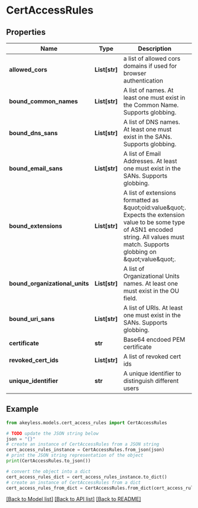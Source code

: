 # CertAccessRules


## Properties

Name | Type | Description | Notes
------------ | ------------- | ------------- | -------------
**allowed_cors** | **List[str]** | a list of allowed cors domains if used for browser authentication | [optional] 
**bound_common_names** | **List[str]** | A list of names. At least one must exist in the Common Name. Supports globbing. | [optional] 
**bound_dns_sans** | **List[str]** | A list of DNS names. At least one must exist in the SANs. Supports globbing. | [optional] 
**bound_email_sans** | **List[str]** | A list of Email Addresses. At least one must exist in the SANs. Supports globbing. | [optional] 
**bound_extensions** | **List[str]** | A list of extensions formatted as \&quot;oid:value\&quot;. Expects the extension value to be some type of ASN1 encoded string. All values must match. Supports globbing on \&quot;value\&quot;. | [optional] 
**bound_organizational_units** | **List[str]** | A list of Organizational Units names. At least one must exist in the OU field. | [optional] 
**bound_uri_sans** | **List[str]** | A list of URIs. At least one must exist in the SANs. Supports globbing. | [optional] 
**certificate** | **str** | Base64 encdoed PEM certificate | [optional] 
**revoked_cert_ids** | **List[str]** | A list of revoked cert ids | [optional] 
**unique_identifier** | **str** | A unique identifier to distinguish different users | [optional] 

## Example

```python
from akeyless.models.cert_access_rules import CertAccessRules

# TODO update the JSON string below
json = "{}"
# create an instance of CertAccessRules from a JSON string
cert_access_rules_instance = CertAccessRules.from_json(json)
# print the JSON string representation of the object
print(CertAccessRules.to_json())

# convert the object into a dict
cert_access_rules_dict = cert_access_rules_instance.to_dict()
# create an instance of CertAccessRules from a dict
cert_access_rules_from_dict = CertAccessRules.from_dict(cert_access_rules_dict)
```
[[Back to Model list]](../README.md#documentation-for-models) [[Back to API list]](../README.md#documentation-for-api-endpoints) [[Back to README]](../README.md)


